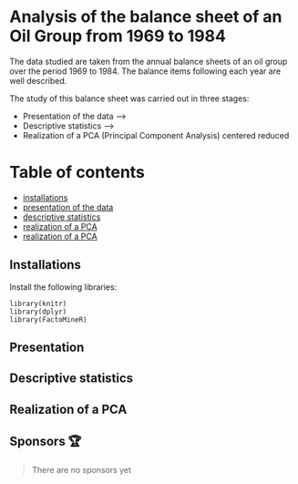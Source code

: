 # Analysis of the balance sheet of an Oil Group from 1969 to 1984 
The data studied are taken from the annual balance sheets of an oil group over the period 1969 to 1984. 
The balance items following each year are well described.

The study of this balance sheet was carried out in three stages:
- Presentation of the data --> 
- Descriptive statistics --> 
- Realization of a PCA (Principal Component Analysis) centered reduced

# Table of contents
- [installations](#install)
- [presentation of the data](#presentation)
- [descriptive statistics](#descriptive)
- [realization of a PCA](#pca)
- [realization of a PCA](#sponsors)


<h2 id="install">Installations</h2>
Install the following libraries:

```
library(knitr)
library(dplyr)
library(FactoMineR)
```

<h2 id="presentation">Presentation</h2>

<h2 id="descriptive">Descriptive statistics</h2>

<h2 id="pca">Realization of a PCA</h2>


<h2 id="sponsors">

Sponsors 🏆

</h2>

> There are no sponsors yet



